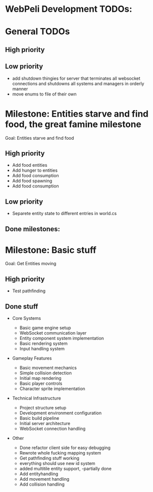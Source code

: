 # WebPeli Development TODOs:


# General TODOs
## High priority


## Low priority
- add shutdown thingies for server that terminates all websocket connections and shutdowns all systems and managers in orderly manner
- move enums to file of their own



# Milestone: Entities starve and find food, the great famine milestone
 Goal: Entities starve and find food

## High priority
- Add food entities
- Add hunger to entities
- Add food consumption
- Add food spawning
- Add food consumption

## Low priority
- Separete entity state to different entries in world.cs


## Done milestones:
# Milestone: Basic stuff
  Goal: Get Entities moving

## High priority

- Test pathfinding

## Done stuff
- Core Systems
  - Basic game engine setup
  - WebSocket communication layer
  - Entity component system implementation
  - Basic rendering system
  - Input handling system

- Gameplay Features
  - Basic movement mechanics
  - Simple collision detection
  - Initial map rendering
  - Basic player controls
  - Character sprite implementation

- Technical Infrastructure
  - Project structure setup
  - Development environment configuration
  - Basic build pipeline
  - Initial server architecture
  - WebSocket connection handling
  
- Other
  - Done refactor client side for easy debugging
  - Rewrote whole fucking mapping system
  - Get pathfinding stuff working
  - everything should use new id system
  - added multitile entity support, -partially done
  - Add entityhandling
  - Add movement handling
  - Add collision handling